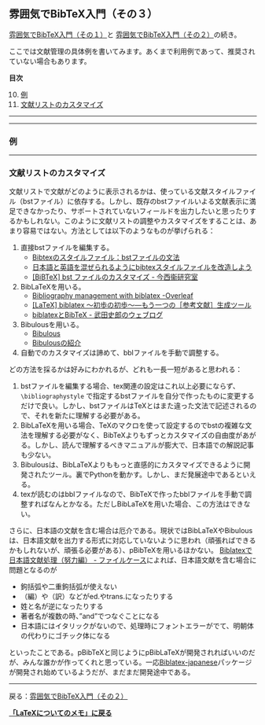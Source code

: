 ## **雰囲気でBibTeX入門（その３）**

[雰囲気でBibTeX入門（その１）](/latex/bibtex1)と [雰囲気でBibTeX入門（その２）](/latex/bibtex2)の続き。

ここでは文献管理の具体例を書いてみます。あくまで利用例であって、推奨されていない場合もあります。



**目次**
<ol start="10">
  <li><a href="#examples">例</a></li>
  <li><a href="#custom">文献リストのカスタマイズ</a></li>
</ol>

<hr />

---
<a id="examples"></a>

### 例




---
<a id="custom"></a>

### 文献リストのカスタマイズ

文献リストで文献がどのように表示されるかは、使っている文献スタイルファイル（bstファイル）に依存する。しかし、既存のbstファイルいよる文献表示に満足できなかったり、サポートされていないフィールドを出力したいと思ったりするかもしれない。このように文献リストの調整やカスタマイズをすることは、あまり容易ではない。方法としては以下のようなものが挙げられる：
  1. 直接bstファイルを編集する。
     - <a href="https://qiita.com/HexagramNM/items/7c59f307e55010caf693">Bibtexのスタイルファイル：bstファイルの文法</a>
     - <a href="https://qiita.com/HexagramNM/items/3ad757a9f5ee5d15e363">日本語と英語を混ぜられるようにbibtexスタイルファイルを改造しよう</a>
     - <a href="https://www.okomeda.net/wp/506/">[BiBTeX] bst ファイルのカスタマイズ - 今西衞研究室</a>
  1. BibLaTeXを用いる。
     - [Bibliography management with biblatex -Overleaf](https://www.overleaf.com/learn/latex/Bibliography_management_with_biblatex)
     - [[LaTeX] biblatex ～初歩の初歩～―もう一つの［参考文献］生成ツール](https://konoyonohana.blog.fc2.com/blog-entry-96.html)
     - [biblatexとBibTeX - 武田史郎のウェブログ](https://shirotakeda.org/blog-ja/?p=2660)
  1. Bibulousを用いる。
     - [Bibulous](http://nzhagen.github.io/bibulous/)
     - [Bibulousの紹介](/latex/bibulous)
  1. 自動でのカスタマイズは諦めて、bblファイルを手動で調整する。

どの方法を採るかは好みにわかれるが、どれも一長一短があると思われる：
  1. bstファイルを編集する場合、tex関連の設定はこれ以上必要にならず、`\bibliographystyle` で指定するbstファイルを自分で作ったものに変更するだけで良い。しかし、bstファイルはTeXとはまた違った文法で記述されるので、それを新たに理解する必要がある。
  1. BibLaTeXを用いる場合、TeXのマクロを使って設定するのでbstの複雑な文法を理解する必要がなく、BibTeXよりもずっとカスタマイズの自由度があがる。しかし、読んで理解するべきマニュアルが膨大で、日本語での解説記事も少ない。
  1. Bibulousは、BibLaTeXよりももっと直感的にカスタマイズできるように開発されたツール。裏でPythonを動かす。しかし、まだ発展途中であるといえる。
  1. texが読むのはbblファイルなので、BibTeXで作ったbblファイルを手動で調整すればなんとかなる。ただしBibLaTeXを用いた場合、この方法はできない。


さらに、日本語の文献を含む場合は厄介である。現状ではBibLaTeXやBibulousは、日本語文献を出力する形式に対応していないように思われ（頑張ればできるかもしれないが、頑張る必要がある）、pBibTeXを用いるほかない。
[Biblatexで日本語文献処理（努力編） - ファイルケース](http://shogo1979.blog46.fc2.com/blog-entry-1093.html)によれば、日本語文献を含む場合に問題となるのが
- 鉤括弧や二重鉤括弧が使えない
- （編）や（訳）などがed.やtrans.になったりする
- 姓と名が逆になったりする
- 著者名が複数の時、”and”でつなぐことになる
- 日本語にはイタリックがないので、処理時にフォントエラーがでて、明朝体の代わりにゴチック体になる

といったことである。pBibTeXと同じようにpBibLaTeXが開発されればいいのだが、みんな誰かが作ってくれと思っている。一応[Biblatex-japanese](https://github.com/kmaed/biblatex-japanese)パッケージが開発され始めているようだが、まだまだ開発途中である。








---
戻る：[雰囲気でBibTeX入門（その２）](/latex/bibtex2)


**[「LaTeXについてのメモ」に戻る](/latex)**